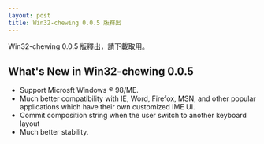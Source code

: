 ```yaml
---
layout: post
title: Win32-chewing 0.0.5 版釋出
---
```

Win32-chewing 0.0.5 版釋出，請下載取用。

What's New in Win32-chewing 0.0.5
----------------------------------------------------------
* Support Microsft Windows ® 98/ME.
* Much better compatibility with IE, Word, Firefox, MSN, and other popular applications which have their own customized IME UI.
* Commit composition string when the user switch to another keyboard layout
* Much better stability.
